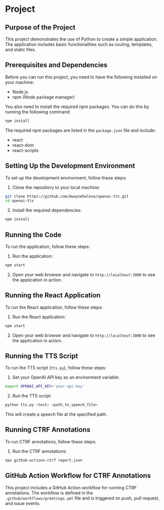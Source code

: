 # Project

## Purpose of the Project

This project demonstrates the use of Python to create a simple application. The application includes basic functionalities such as routing, templates, and static files.

## Prerequisites and Dependencies

Before you can run this project, you need to have the following installed on your machine:

- Node.js
- npm (Node package manager)

You also need to install the required npm packages. You can do this by running the following command:

```bash
npm install
```

The required npm packages are listed in the `package.json` file and include:

- react
- react-dom
- react-scripts

## Setting Up the Development Environment

To set up the development environment, follow these steps:

1. Clone the repository to your local machine:

```bash
git clone https://github.com/dwaynehelena/openai-tts.git
cd openai-tts
```

2. Install the required dependencies:

```bash
npm install
```

## Running the Code

To run the application, follow these steps:

1. Run the application:

```bash
npm start
```

2. Open your web browser and navigate to `http://localhost:3000` to see the application in action.

## Running the React Application

To run the React application, follow these steps:

1. Run the React application:

```bash
npm start
```

2. Open your web browser and navigate to `http://localhost:3000` to see the application in action.

## Running the TTS Script

To run the TTS script (`tts.py`), follow these steps:

1. Set your OpenAI API key as an environment variable:

```bash
export OPENAI_API_KEY='your-api-key'
```

2. Run the TTS script:

```bash
python tts.py <text> <path_to_speech_file>
```

This will create a speech file at the specified path.

## Running CTRF Annotations

To run CTRF annotations, follow these steps:

1. Run the CTRF annotations:

```bash
npx github-actions-ctrf report.json
```

## GitHub Action Workflow for CTRF Annotations

This project includes a GitHub Action workflow for running CTRF annotations. The workflow is defined in the `.github/workflows/greetings.yml` file and is triggered on push, pull request, and issue events.
